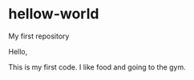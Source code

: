 # hellow-world

My first repository 

Hello,

This is my first code. I like food and going to the gym. 
